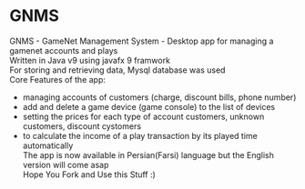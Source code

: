 # GNMS
GNMS - GameNet Management System - Desktop app for managing a gamenet accounts and plays<br>
Written in Java v9 using javafx 9 framwork<br>
For storing and retrieving data, Mysql database was used<br>
Core Features of the app:
  - managing accounts of customers (charge, discount bills, phone number)
  - add and delete a game device (game console) to the list of devices
  - setting the prices for each type of account customers, unknown customers, discount cystomers
  - to calculate the income of a play transaction by its played time automatically<br>
The app is now available in Persian(Farsi) language but the English version will come asap<br>
Hope You Fork and Use this Stuff :)
